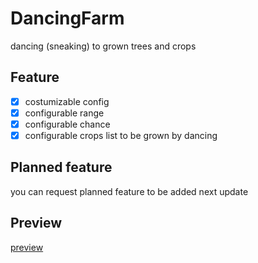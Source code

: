 # DancingFarm
dancing (sneaking) to grown trees and crops

## Feature
* [x] costumizable config
* [x] configurable range 
* [x] configurable chance 
* [x] configurable crops list to be grown by dancing

## Planned feature

you can request planned feature to be added next update

## Preview
[preview](https://youtu.be/EvdZBQCZ8nI)

